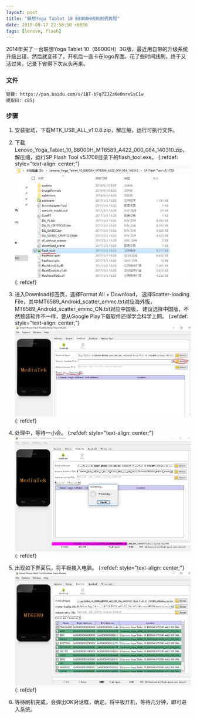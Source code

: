 ```yaml
---
layout: post
title: "联想Yoga Tablet 10 B8000H线刷刷机教程"
date: 2018-09-17 22:50:50 +0800
tags: [lenovo, flash]
---
```



2014年买了一台联想Yoga Tablet 10（B8000H）3G版，最近用自带的升级系统升级出错，然后就变砖了，开机后一直卡在logo界面。花了些时间线刷，终于又活过来，记录下省得下次从头再来。

### 文件
```
链接: https://pan.baidu.com/s/1BT-bFq7ZJZzKeOnrxSsC1w
提取码: c85j
```

### 步骤

1) 安装驱动，下载MTK_USB_ALL_v1.0.8.zip，解压缩，运行可执行文件。

2) 下载Lenovo_Yoga_Tablet_10_B8000H_MT6589_A422_000_084_140310.zip，解压缩，运行SP Flash Tool v5.1708目录下的flash_tool.exe。
{:refdef: style="text-align: center;"}
![My helpful screenshot](/assets/img/lenovo/1.png)
{: refdef}

3) 进入Download标签页，选择Format All + Download，
   选择Scatter-loading File，其中MT6589_Android_scatter_emmc.txt对应海外版，MT6589_Android_scatter_emmc_CN.txt对应中国版，
   建议选择中国版，不然预装软件不一样，要从Google Play下载软件还得学会科学上网。
{:refdef: style="text-align: center;"}
![My helpful screenshot](/assets/img/lenovo/2.png)
{: refdef}

4) 处理中，等待一小会。
{:refdef: style="text-align: center;"}
![My helpful screenshot](/assets/img/lenovo/3.png)
{: refdef}

5) 出现如下界面后，将平板接入电脑。
{:refdef: style="text-align: center;"}
![My helpful screenshot](/assets/img/lenovo/4.png)
{: refdef}

6) 等待刷机完成，会弹出OK对话框，确定。将平板开机，等待几分钟，即可进入系统。


